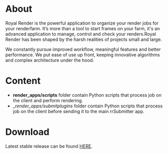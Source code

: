 # About
Royal Render is the powerful application to organize your render jobs for your renderfarm. It’s more than a tool to start frames on your farm, it's an advanced application to manage, control and check your renders.Royal Render has been shaped by the harsh realities of projects small and large. 

We constantly pursue improved workflow, meaningful features and better performance.  We put ease of use up front, keeping innovative algorithms and complex architecture under the hood.

# Content
* __render_apps/scripts__ folder contain Python scripts that process job on the client and perform rendering. 
* __render_apps/_submitplugins__ folder contain Python scripts that process job on the client before sending it to the main rrSubmitter app.

# Download
Latest stable release can be found [HERE](http://www.royalrender.de/download.htm).
